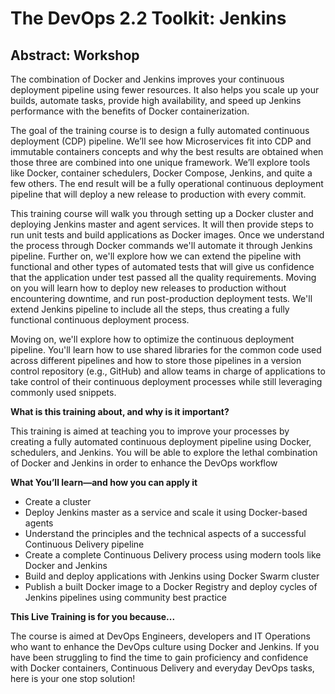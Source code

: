 # The DevOps 2.2 Toolkit: Jenkins

## Abstract: Workshop

The combination of Docker and Jenkins improves your continuous deployment pipeline using fewer resources. It also helps you scale up your builds, automate tasks, provide high availability, and speed up Jenkins performance with the benefits of Docker containerization.

The goal of the training course is to design a fully automated continuous deployment (CDP) pipeline. We’ll see how Microservices fit into CDP and immutable containers concepts and why the best results are obtained when those three are combined into one unique framework. We’ll explore tools like Docker, container schedulers, Docker Compose, Jenkins, and quite a few others. The end result will be a fully operational continuous deployment pipeline that will deploy a new release to production with every commit.

This training course will walk you through setting up a Docker cluster and deploying Jenkins master and agent services. It will then provide steps to run unit tests and build applications as Docker images. Once we understand the process through Docker commands we'll automate it through Jenkins pipeline. Further on, we'll explore how we can extend the pipeline with functional and other types of automated tests that will give us confidence that the application under test passed all the quality requirements. Moving on you will learn how to deploy new releases to production without encountering downtime, and run post-production deployment tests. We'll extend Jenkins pipeline to include all the steps, thus creating a fully functional continuous deployment process.

Moving on, we'll explore how to optimize the continuous deployment pipeline. You'll learn how to use shared libraries for the common code used across different pipelines and how to store those pipelines in a version control repository (e.g., GitHub) and allow teams in charge of applications to take control of their continuous deployment processes while still leveraging commonly used snippets.

**What is this training about, and why is it important?**

This training is aimed at teaching you to improve your processes by creating a fully automated continuous deployment pipeline using Docker, schedulers, and Jenkins. You will be able to explore the lethal combination of Docker and Jenkins in order to enhance the DevOps workflow

**What You’ll learn—and how you can apply it**

* Create a cluster
* Deploy Jenkins master as a service and scale it using Docker-based agents
* Understand the principles and the technical aspects of a successful Continuous Delivery pipeline
* Create a complete Continuous Delivery process using modern tools like Docker and Jenkins
* Build and deploy applications with Jenkins using Docker Swarm cluster
* Publish a built Docker image to a Docker Registry and deploy cycles of Jenkins pipelines using community best practice


**This Live Training is for you because...**

The course is aimed at DevOps Engineers, developers and IT Operations who want to enhance the DevOps culture using Docker and Jenkins. If you have been struggling to find the time to gain proficiency and confidence with Docker containers, Continuous Delivery and everyday DevOps tasks, here is your one stop solution!


